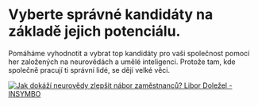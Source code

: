 # Vyberte správné kandidáty na základě jejich potenciálu.
Pomáháme vyhodnotit a vybrat top kandidáty pro vaši společnost pomocí her založených na neurovědách a umělé inteligenci. Protože tam, kde společně pracují ti správní lidé, se dějí velké věci.

[![Jak dokáží neurovědy zlepšit nábor zaměstnanců? Libor Doležel - INSYMBO](http://img.youtube.com/vi/fz7j3atND2k/0.jpg)](http://www.youtube.com/watch?v=fz7j3atND2k)
